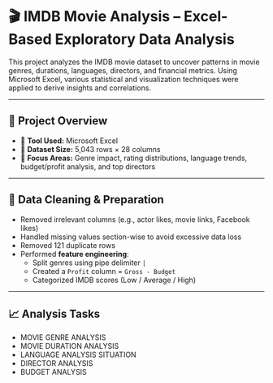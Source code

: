 # 🎬 IMDB Movie Analysis – Excel-Based Exploratory Data Analysis

This project analyzes the IMDB movie dataset to uncover patterns in movie genres, durations, languages, directors, and financial metrics. Using Microsoft Excel, various statistical and visualization techniques were applied to derive insights and correlations.

---

## 🧾 Project Overview

- 📁 **Tool Used:** Microsoft Excel  
- 📄 **Dataset Size:** 5,043 rows × 28 columns  
- 🎯 **Focus Areas:** Genre impact, rating distributions, language trends, budget/profit analysis, and top directors

---

## 🧹 Data Cleaning & Preparation

- Removed irrelevant columns (e.g., actor likes, movie links, Facebook likes)
- Handled missing values section-wise to avoid excessive data loss
- Removed 121 duplicate rows
- Performed **feature engineering**:
  - Split genres using pipe delimiter `|`
  - Created a `Profit` column = `Gross - Budget`
  - Categorized IMDB scores (Low / Average / High)

---

## 📈 Analysis Tasks
-  MOVIE GENRE ANALYSIS
-  MOVIE DURATION ANALYSIS
-  LANGUAGE ANALYSIS SITUATION
-  DIRECTOR ANALYSIS
-  BUDGET ANALYSIS
